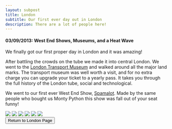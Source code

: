 ```yaml
---
layout: subpost
title: London
subtitle: Our first ever day out in London
description: There are a lot of people here!
---
```


<h4>03/09/2013: West End Shows, Museums, and a Heat Wave</h4>

We finally got our first proper day in London and it was amazing!

After battling the crowds on the tube we made it into central London. We went to the <a target="_blank" href="https://www.ltmuseum.co.uk/">London Transport Museum</a> and walked around all the major land marks.
The transport museum was well worth a visit, and for no extra charge you can upgrade your ticket to a yearly pass. It takes you through the full history of the London tube, social and technological. 

We went to our first ever West End Show, <a target="_blank" href="http://www.atgtickets.com/shows/spamalot/playhouse-theatre/">Spamalot</a>. Made by the same people who bought us Monty Python this show was fall out of your seat funny!

<img src="https://adventuresofthetravellingtwins.com/Photos/2013-09-03-London/day11-min.JPG" class="image1">
<img src="https://adventuresofthetravellingtwins.com/Photos/2013-09-03-London/day12-min.JPG" class="image1">
<img src="https://adventuresofthetravellingtwins.com/Photos/2013-09-03-London/day13-min.JPG" class="image1">
<img src="https://adventuresofthetravellingtwins.com/Photos/2013-09-03-London/day14-min.JPG" class="image1">
<img src="https://adventuresofthetravellingtwins.com/Photos/2013-09-03-London/day15-min.JPG" class="image1">
<img src="https://adventuresofthetravellingtwins.com/Photos/2013-09-03-London/day16-min.JPG" class="image1">

<div class="wrapper">
  <input type="button" class="button" value="Return to London Page" onclick="self.close()">
</div>

